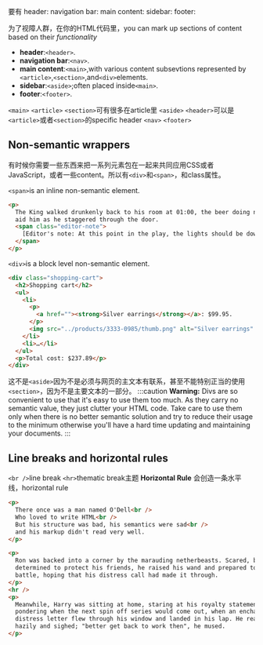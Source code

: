 
要有
header:
navigation bar:
main content:
sidebar:
footer:

为了视障人群，在你的HTML代码里，you can mark up sections of content based on their _functionality_

- **header**:`<header>`.
- **navigation bar**:`<nav>`.
- **main content**:`<main>`,with various content subsevtions represented by `<article>`,`<section>`,and`<div>`elements.
- **sidebar**:`<aside>`;often placed inside`<main>`.
- **footer**:`<footer>`.

`<main>`
`<article>`
`<section>`可有很多在article里
`<aside>`
`<header>`可以是`<article>`或者`<section>`的specific header
`<nav>`
`<footer>`

## Non-semantic wrappers
有时候你需要一些东西来把一系列元素包在一起来共同应用CSS或者JavaScript，或者一些content。所以有`<div>`和`<span>`，和class属性。

`<span>`is an inline non-semantic element.
```html
<p>
  The King walked drunkenly back to his room at 01:00, the beer doing nothing to
  aid him as he staggered through the door.
  <span class="editor-note">
    [Editor's note: At this point in the play, the lights should be down low].
  </span>
</p>
```
`<div>`is a block level non-semantic element.
```html
<div class="shopping-cart">
  <h2>Shopping cart</h2>
  <ul>
    <li>
      <p>
        <a href=""><strong>Silver earrings</strong></a>: $99.95.
      </p>
      <img src="../products/3333-0985/thumb.png" alt="Silver earrings" />
    </li>
    <li>…</li>
  </ul>
  <p>Total cost: $237.89</p>
</div>
```
这不是`<aside>`因为不是必须与网页的主文本有联系，甚至不能特别正当的使用`<section>`，因为不是主要文本的一部分。
:::caution
**Warning:** Divs are so convenient to use that it's easy to use them too much. As they carry no semantic value, they just clutter your HTML code. Take care to use them only when there is no better semantic solution and try to reduce their usage to the minimum otherwise you'll have a hard time updating and maintaining your documents.
:::
## Line breaks and horizontal rules
`<br />`line break
`<hr>`thematic break主题 **Horizontal Rule**
会创造一条水平线，horizontal rule
```html
<p>
  There once was a man named O'Dell<br />
  Who loved to write HTML<br />
  But his structure was bad, his semantics were sad<br />
  and his markup didn't read very well.
</p>
```

```html
<p>
  Ron was backed into a corner by the marauding netherbeasts. Scared, but
  determined to protect his friends, he raised his wand and prepared to do
  battle, hoping that his distress call had made it through.
</p>
<hr />
<p>
  Meanwhile, Harry was sitting at home, staring at his royalty statement and
  pondering when the next spin off series would come out, when an enchanted
  distress letter flew through his window and landed in his lap. He read it
  hazily and sighed; "better get back to work then", he mused.
</p>
```

